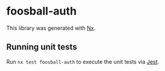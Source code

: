 # foosball-auth

This library was generated with [Nx](https://nx.dev).

## Running unit tests

Run `nx test foosball-auth` to execute the unit tests via [Jest](https://jestjs.io).

